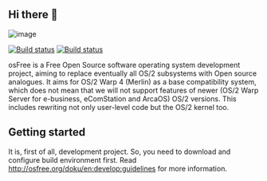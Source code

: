 ## Hi there 👋

![image](https://github.com/osfree-project/.github/assets/14326809/7b681e33-962f-4579-be90-1db0a17d48e7)


[![Build status](https://github.com/osfree-project/osfree/actions/workflows/build_win.yml/badge.svg)](https://github.com/osfree-project/osfree/actions?query=workflow%3Abuild_win.yml)
[![Build status](https://github.com/osfree-project/osfree/actions/workflows/build_lnx.yml/badge.svg)](https://github.com/osfree-project/osfree/actions?query=workflow%3Abuild_lnx.yml)

osFree is a Free Open Source software operating system development project, aiming to replace eventually all OS/2 subsystems with Open source analogues. It aims for OS/2 Warp 4 (Merlin) as a base compatibility system, which does not mean that we will not support features of newer (OS/2 Warp Server for e-business, eComStation and ArcaOS) OS/2 versions. This includes rewriting not only user-level code but the OS/2 kernel too. 

## Getting started

It is, first of all, development project. So, you need to download and configure build environment first. Read http://osfree.org/doku/en:develop:guidelines for more information.

